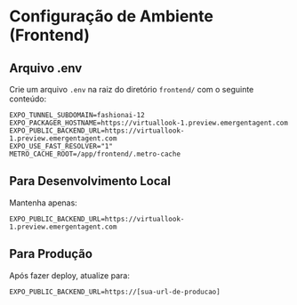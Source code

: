 # Configuração de Ambiente (Frontend)

## Arquivo .env

Crie um arquivo `.env` na raiz do diretório `frontend/` com o seguinte conteúdo:

```env
EXPO_TUNNEL_SUBDOMAIN=fashionai-12
EXPO_PACKAGER_HOSTNAME=https://virtuallook-1.preview.emergentagent.com
EXPO_PUBLIC_BACKEND_URL=https://virtuallook-1.preview.emergentagent.com
EXPO_USE_FAST_RESOLVER="1"
METRO_CACHE_ROOT=/app/frontend/.metro-cache
```

## Para Desenvolvimento Local

Mantenha apenas:

```env
EXPO_PUBLIC_BACKEND_URL=https://virtuallook-1.preview.emergentagent.com
```

## Para Produção

Após fazer deploy, atualize para:

```env
EXPO_PUBLIC_BACKEND_URL=https://[sua-url-de-producao]
```
